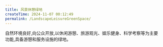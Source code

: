```yaml
---
title: 风景休憩绿地
createTime: 2024-11-07 00:12:49
permalink: /LandscapeLeisureGreenSpace/
---
```


自然环境良好,向公众开放,以休闲游憩、旅游观光、娱乐健身、科学考察等为主要功能,具备游憩和服务设施的绿地。
